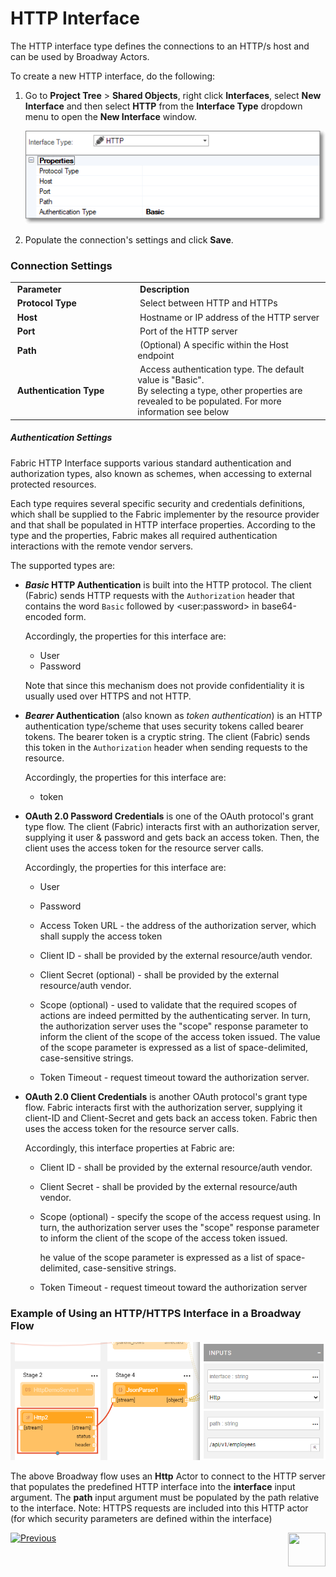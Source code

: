 # HTTP Interface

The HTTP interface type defines the connections to an HTTP/s host and can be used by Broadway Actors.

To create a new HTTP interface, do the following:

1. Go to **Project Tree** > **Shared Objects**, right click **Interfaces**, select **New Interface** and then select **HTTP** from the **Interface Type** dropdown menu to open the **New Interface** window.


   ![image](images/03_http_1.png)

2. Populate the connection's settings and click **Save**.

### Connection Settings

<table>
<tbody>
<tr>
<td width="300pxl">&nbsp;<strong>Parameter</strong></td>
<td width="600pxl">&nbsp;<strong>Description</strong></td>
</tr>
<tr>
<td>&nbsp;<strong>Protocol Type</strong></td>
<td>&nbsp;Select between HTTP and HTTPs</td>
</tr>
<tr>
<td>&nbsp;<strong>Host</strong></td>
<td>&nbsp;Hostname or IP address of the HTTP server</td>
</tr>
<tr>
<td>&nbsp;<strong>Port</strong></td>
<td>&nbsp;Port of the HTTP server</td>
</tr>
<tr>
<td>&nbsp;<strong>Path</strong></td>
<td>&nbsp;(Optional) A specific within the Host endpoint</td>
</tr>
<tr>
<td>&nbsp;<strong>Authentication Type</strong></td>
<td>&nbsp;Access authentication type. The default value is "Basic".<br/>By selecting a type, other properties are revealed to be populated. For more information see below</td>
</tr>
</tbody>
</table>



##### Authentication Settings

Fabric HTTP Interface supports various standard authentication and authorization types, also known as schemes, when accessing to external protected resources. 

Each type requires several specific security and credentials definitions, which shall be supplied to the Fabric implementer by the resource provider and that shall be populated in HTTP interface properties. According to the type and the properties, Fabric makes all required authentication interactions with the remote vendor servers.

The supported types are: 

* ***Basic* HTTP Authentication** is built into the HTTP protocol. The client (Fabric) sends HTTP requests with the `Authorization` header that contains the word `Basic` followed by  \<user:password\> in base64-encoded form. 

  Accordingly, the properties for this interface are:

  * User
  * Password

  Note that since this mechanism does not provide confidentiality it is usually used over HTTPS and not HTTP.

* ***Bearer* Authentication** (also known as *token authentication*) is an HTTP authentication type/scheme that uses security tokens called bearer tokens. The bearer token is a cryptic string. The client (Fabric) sends this token in the `Authorization` header when sending requests to the resource. 

  Accordingly, the properties for this interface are:

  * token

* **OAuth 2.0 Password Credentials**  is one of the OAuth protocol's grant type flow. The client (Fabric) interacts first with an authorization server, supplying it user & password and gets back an access token. Then, the client uses the access token for the resource server calls. 

  Accordingly, the properties for this interface are:

  * User 

  * Password

  * Access Token URL - the address of the authorization server, which shall supply the access token

  * Client ID - shall be provided by the external resource/auth vendor. 

  * Client Secret (optional) - shall be provided by the external resource/auth vendor.

  * Scope (optional) - used to validate that the required scopes of actions are indeed permitted by the authenticating server. In turn, the authorization server uses the "scope" response parameter to inform the client of the scope of the access token issued. 
  The value of the scope parameter is expressed as a list of space-delimited, case-sensitive strings.

  * Token Timeout - request timeout toward the authorization server.

* **OAuth 2.0 Client Credentials** is another OAuth protocol's grant type flow. Fabric interacts first with the authorization server, supplying it client-ID and Client-Secret and gets back an access token. Fabric then uses the access token for the resource server calls.

  Accordingly, this interface properties at Fabric are:

  * Client ID - shall be provided by the external resource/auth vendor.

  * Client Secret - shall be provided by the external resource/auth vendor.

  * Scope (optional) - specify the scope of the access request using.  In turn, the authorization server uses the "scope" response parameter to inform the client of the scope of the access token issued. 

    he value of the scope parameter is expressed as a list of space-delimited, case-sensitive strings.

  * Token Timeout  - request timeout toward the authorization server



### Example of Using an HTTP/HTTPS Interface in a Broadway Flow

![image](images/03_http_2.PNG)

The above Broadway flow uses an **Http** Actor to connect to the HTTP server that populates the predefined HTTP interface into the **interface** input argument. The **path** input argument must be populated by the path relative to the interface. 
Note: HTTPS requests are included into this HTTP actor (for which security parameters are defined within the interface)  



[![Previous](/articles/images/Previous.png)](04_JMS_interface.md)[<img align="right" width="60" height="54" src="/articles/images/Next.png">](06_local_file_sys.md) 
